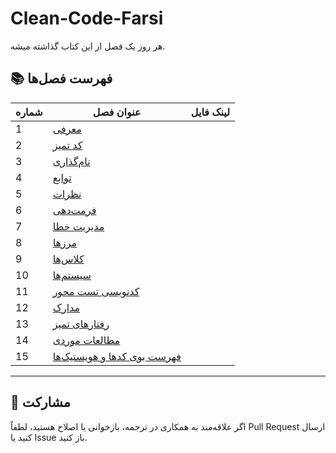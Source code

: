 # Clean-Code-Farsi
هر روز یک فصل از این کتاب گذاشته میشه.

## 📚 فهرست فصل‌ها

| شماره | عنوان فصل | لینک فایل |
|------|-----------|-----------|
| 1 | [معرفی](./Chapters/مقدمه.md) |
| 2 | [کد تمیز](./Chapters/01-کد-تمیز.md) |
| 3 | [نام‌گذاری](./chapters/03-meaningful-names.md) |
| 4 | [توابع](./chapters/04-functions.md) |
| 5 | [نظرات](./chapters/05-comments.md) |
| 6 | [فرمت‌دهی](./chapters/06-formatting.md) |
| 7 | [مدیریت خطا](./chapters/07-error-handling.md) |
| 8 | [مرزها](./chapters/08-boundaries.md) |
| 9 | [کلاس‌ها](./chapters/09-classes.md) |
| 10 | [سیستم‌ها](./chapters/10-systems.md) |
| 11 | [کدنویسی تست محور](./chapters/11-tdd.md) |
| 12 | [مدارک](./chapters/12-documenting.md) |
| 13 | [رفتارهای تمیز](./chapters/13-cleaners.md) |
| 14 | [مطالعات موردی](./chapters/14-case-studies.md) |
| 15 | [فهرست بوی کدها و هویستیک‌ها](./chapters/15-heuristics.md) |

---

## 🔧 مشارکت

اگر علاقه‌مند به همکاری در ترجمه، بازخوانی یا اصلاح هستید، لطفاً Pull Request ارسال کنید یا Issue باز کنید.
